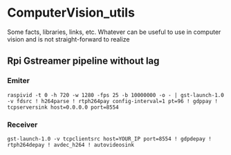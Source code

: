 # ComputerVision_utils
Some facts, libraries, links, etc. Whatever can be useful to use in computer vision and is not straight-forward to realize


## Rpi Gstreamer pipeline without lag
### Emiter
```
raspivid -t 0 -h 720 -w 1280 -fps 25 -b 10000000 -o - | gst-launch-1.0 -v fdsrc ! h264parse ! rtph264pay config-interval=1 pt=96 ! gdppay ! tcpserversink host=0.0.0.0 port=8554
```
### Receiver
```
gst-launch-1.0 -v tcpclientsrc host=YOUR_IP port=8554 ! gdpdepay ! rtph264depay ! avdec_h264 ! autovideosink
```
